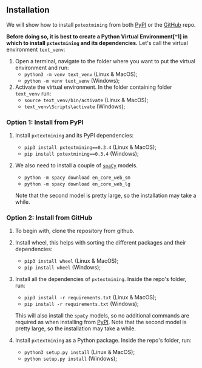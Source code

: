 ## Installation

We will show how to install `pxtextmining` from both
[PyPI](https://pypi.org/project/pxtextmining/) or the [GitHub](https://github.com/CDU-data-science-team/pxtextmining) repo.

**Before doing so, it is best to create a Python Virtual Environment[^1]
in which
to install `pxtextmining` and its dependencies.** Let's call the virtual
environment `text_venv`:

1. Open a terminal, navigate to the folder where you want to put the virtual
   environment and run:
   - `python3 -m venv text_venv` (Linux & MacOS);
   - `python -m venv text_venv` (Windows);
2. Activate the virtual environment. In the folder containing folder `text_venv`
   run:
   - `source text_venv/bin/activate` (Linux & MacOS);
   - `text_venv\Scripts\activate` (Windows);

### Option 1: Install from PyPI

1. Install `pxtextmining` and its PyPI dependencies:
   - `pip3 install pxtextmining==0.3.4`  (Linux & MacOS);
   - `pip install pxtextmining==0.3.4` (Windows);
2. We also need to install a couple of
   [`spaCy`](https://github.com/explosion/spacy-models) models.

   - `python -m spacy download en_core_web_sm`
   - `python -m spacy download en_core_web_lg`

   Note that the second model is pretty large, so the installation may take a
   while.

### Option 2: Install from GitHub

1. To begin with, clone the repository from github.

2. Install wheel, this helps with sorting the different packages and their dependencies:
   - `pip3 install wheel`  (Linux & MacOS);
   - `pip install wheel` (Windows);
3. Install all the dependencies of `pxtextmining`. Inside the repo's folder,
   run:
   - `pip3 install -r requirements.txt` (Linux & MacOS);
   - `pip install -r requirements.txt` (Windows);

   This will also install the `spaCy` models, so no additional commands are
   required as when installing from [PyPI](#install-from-pypi).  Note that the
   second model is pretty large, so the installation may take a while.
4. Install `pxtextmining` as a Python package. Inside the repo's folder,
   run:
   - `python3 setup.py install` (Linux & MacOS);
   - `python setup.py install` (Windows);
